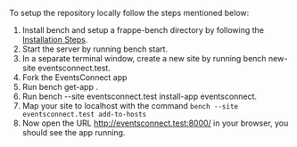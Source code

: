 To setup the repository locally follow the steps mentioned below:

1. Install bench and setup a frappe-bench directory by following the [Installation Steps](https://frappeframework.com/docs/user/en/installation).
1. Start the server by running bench start.
1. In a separate terminal window, create a new site by running bench new-site eventsconnect.test.
1. Fork the EventsConnect app
1. Run bench get-app <url-of-your-form>.
1. Run bench --site eventsconnect.test install-app eventsconnect.
1. Map your site to localhost with the command ```bench --site eventsconnect.test add-to-hosts```
1. Now open the URL http://eventsconnect.test:8000/ in your browser, you should see the app running.
